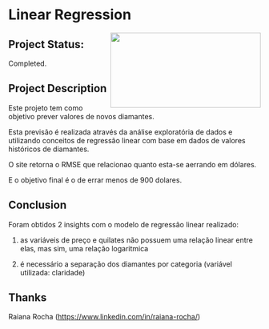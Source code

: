 # Linear Regression

<img align="right" src="https://tse3.mm.bing.net/th?id=OIP.MyN-7gobSbPiDqXMo0WcBgHaED&pid=Api&P=0&w=315&h=173"  width="300" height="150">

## Project Status:

Completed.

## Project Description

Este projeto tem como objetivo prever valores de novos diamantes. 

Esta previsão é realizada através da análise exploratória de dados e utilizando conceitos de regressão linear com base em dados de valores históricos de diamantes.

O site retorna o RMSE que relacionao quanto esta-se aerrando em dólares.

E o objetivo final é o de errar menos de 900 dolares.

## Conclusion

Foram obtidos 2 insights com o modelo de regressão linear realizado:

1) as variáveis de preço e quilates não possuem uma relação linear entre elas, mas sim, uma relação logaritmica

2) é necessário a separação dos diamantes por categoria (variável utilizada: claridade)

## Thanks

Raiana Rocha (https://www.linkedin.com/in/raiana-rocha/)

